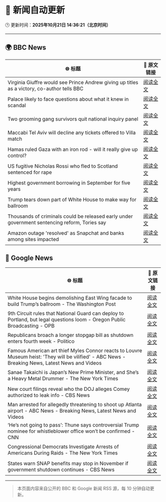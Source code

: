 # 🧠 新闻自动更新

🕒 更新时间：**2025年10月21日 14:36:21（北京时间）**

---

## 🌍 BBC News

| 🌐 标题 | 🔗 原文链接 |
|--------|-------------|
| Virginia Giuffre would see Prince Andrew giving up titles as a victory, co-author tells BBC | [阅读全文](https://www.bbc.com/news/articles/c201k3wd65yo?at_medium=RSS&at_campaign=rss) |
| Palace likely to face questions about what it knew in scandal | [阅读全文](https://www.bbc.com/news/articles/c0l7zx499deo?at_medium=RSS&at_campaign=rss) |
| Two grooming gang survivors quit national inquiry panel | [阅读全文](https://www.bbc.com/news/articles/cy5qkq7zex3o?at_medium=RSS&at_campaign=rss) |
| Maccabi Tel Aviv will decline any tickets offered to Villa match | [阅读全文](https://www.bbc.com/sport/football/articles/c3w98224xx8o?at_medium=RSS&at_campaign=rss) |
| Hamas ruled Gaza with an iron rod - will it really give up control? | [阅读全文](https://www.bbc.com/news/articles/cn51w77vlp9o?at_medium=RSS&at_campaign=rss) |
| US fugitive Nicholas Rossi who fled to Scotland sentenced for rape | [阅读全文](https://www.bbc.com/news/articles/c8035ng7rpmo?at_medium=RSS&at_campaign=rss) |
| Highest government borrowing in  September for five years | [阅读全文](https://www.bbc.com/news/articles/c8035130918o?at_medium=RSS&at_campaign=rss) |
| Trump tears down part of White House to make way for ballroom | [阅读全文](https://www.bbc.com/news/articles/ced6np51532o?at_medium=RSS&at_campaign=rss) |
| Thousands of criminals could be released early under government sentencing reform, Tories say | [阅读全文](https://www.bbc.com/news/articles/ce8g5k6kyllo?at_medium=RSS&at_campaign=rss) |
| Amazon outage 'resolved' as Snapchat and banks among sites impacted | [阅读全文](https://www.bbc.com/news/articles/c20pgp3nx07o?at_medium=RSS&at_campaign=rss) |

## 📰 Google News

| 🌐 标题 | 🔗 原文链接 |
|--------|-------------|
| White House begins demolishing East Wing facade to build Trump’s ballroom - The Washington Post | [阅读全文](https://news.google.com/rss/articles/CBMivgFBVV95cUxOcnF1M1M3SnFBdWc5UHNVbGpUSU5MSDdDT1NWYV92T2ItV2sxclBPR2RfZnZNVDRtU0ZORmtTU1hnZHFMR2taUjU2T0h3YjZac3ZNZm5FMENNczktOURacXFtN0t0a21xWlJCYk9JZUc3cGg3UGo0Y09Kb3g3cDJfSVNwVEtJaVFxemZ2Rk5LWHhLOEZBVEsyb1BMdFdZQkszM0FVUlhGM2t6bFMzQlh0QnJBdnViSDNCUHVmM253?oc=5) |
| 9th Circuit rules that National Guard can deploy to Portland, but legal questions loom - Oregon Public Broadcasting - OPB | [阅读全文](https://news.google.com/rss/articles/CBMimwFBVV95cUxPQl9RUnhJNmkxNWNQZ2x5WF9SLWRscEZEMi1EVmlzOGpBSU9LMDgtZzRCUk02djFrMUZBVHdUUmZkR3Y5NXhrU1dGX2lSWFgwQkRXZXN3NUNwa2RRWEp5T3IxcUU2VzhCZWdaTzJPZFBBZXd6cmVqc1Fod1E3cHI5UXpsNS15eGJoelk0VHNuWEZ5QmpCYi1QZDNYbw?oc=5) |
| Republicans broach a longer stopgap bill as shutdown enters fourth week - Politico | [阅读全文](https://news.google.com/rss/articles/CBMiiAFBVV95cUxPVjVaa1hiY2k3NkdMWEE4dEdXLUo1dTlOeTZvUHp4dnVnQVVzZXlCM082dWR0NnNuN2dHS3h5VnRyUDkzSHB1X1RHYjJxaDlaNDN5V3Q4Wngzc0dJVkp0eXNObi1oVnZzRWFBd2hJU2tMSzZ2NXNxTFhFVHdMX2VKMGpkUmRSWXkt?oc=5) |
| Famous American art thief Myles Connor reacts to Louvre Museum heist: 'They will be vilified' - ABC News - Breaking News, Latest News and Videos | [阅读全文](https://news.google.com/rss/articles/CBMirAFBVV95cUxQRkxubDNSYnNBQ0w4ZDBESGVSZ1JZMlZRcTBwR0VPNjFJVnltOS1WVzhBMndHaVloMFZmV1I1VDUzNlZiOVNpT2UyZWNpeURvR0NYZEpqYmJlNnhpLVlhX2tBb0lXQ25MazZEbFBLSS0xT2VUdk53VUdiUk0xOEM0QWlPTk1QcGhKUkFYSk5LTmdtVXB2bVVsemZoTnZKa1R5cHlILUhMRjk4VGZ20gGyAUFVX3lxTFBXOWdTbXZ6eXFQOGFMeWFvbS1oRVhxUm9YbFVrTmw0Mjc0THJ4R0V4T3ZLWkc1S0JkWFB6dTNhT25yT0VVdjhycW1jbW1tTERsWTlxc3VZNGVlaHFIandSVlR0U1gzbmh0Mm9qSW94OEZ4ak4wNmFIOFZXWWZmRGZORFVRT3N3bTIxN2tleTUyZDYyVDhSbWROMDZSODVTcDNyck5DTmRWdHF2Y2Zmek9IOHc?oc=5) |
| Sanae Takaichi is Japan’s New Prime Minister, and She’s a Heavy Metal Drummer - The New York Times | [阅读全文](https://news.google.com/rss/articles/CBMijwFBVV95cUxNdmhObDNVdDBMcnRzbEZiNUI0Z3cwVzFodFJzWW1sOFpBYXVPcTJDdUVHRy05VXh3Rk1qcU5PUExMLWlfa1lVdTJJUXF0R2NJcG04X1MzRzFma1JFd2x4RVNQRkZETkRScmlJZXpadF9GbDA5c25yS3Q4YlBwdUlYRE1yOVoycEFYTGozLXo2cw?oc=5) |
| New court filings reveal who the DOJ alleges Comey authorized to leak info - CBS News | [阅读全文](https://news.google.com/rss/articles/CBMiiAFBVV95cUxQZzBHOVNWY21venlnWU9hWWhKUVlnbkx3LUsyaVlxQUo0VFBVeGY3TWtBNDVxSVVqZVoyZkhfLTFMaUpJTnp3TkhSUjZFajlQMTExei1Ya0NmR2gyN21ORTJodFdpMHQ1N1Uxdjd3eU93Vl9zajU4b3B4a1Fub1NZdGI0b1c4MENn0gGOAUFVX3lxTE1DVjlIWkxHOXJXUTNnX2xoaXYtaUFsVWVJRFFra3ZERmYwMlFpYzFrdnF4VFpNNlBQT1VBQmV3Qld5aFNnZGQ4S3dYOEVxSTRDNnlkXy1kLVlrRlVWY2JDSG5MOXRIb1NObDZ0bVVvRWdWM04yenNtTmY3anR0TGNRZmk0N2dTaTFoN0VDQWc?oc=5) |
| Man arrested for allegedly threatening to shoot up Atlanta airport - ABC News - Breaking News, Latest News and Videos | [阅读全文](https://news.google.com/rss/articles/CBMiogFBVV95cUxOMEYyRUxTZGlIY2lzSzhLLVVUNnFpWkw2Wi1IbGYxemFPYUFVZHlJNWlqOHk5clA1NFdSQjlRNXpyc2JtNWEtcXVERkc5X2dWM1NCZXExY0ZpS21nZ0VpdFBNaWlfNUJWbnl2MFQzYXZwMWpGSkE2Tmx5eDhlYXl0M3pEejREVkVOYmVyZmpJWU52bnNDMVlVR3I2Skl1OUtvTnfSAacBQVVfeXFMTklYenl5ZUtQNmd0MGI3cVZfNi1HMElhV3prQ3ZCUUZlcUhQTUN1dXFNdWNjZ2ctNjN3VndhYmg5RGZoLTBRRVlyY0hJZDBxMDhvUFh6QVBuSUVSQWJ2dkpvTVE5RXVPSnZCak5qdHV1THdwTWM0M0x3N0Z1dUhPczlNRXctZF9PVEZrV1JHR3JrOUhabGMxdzBQNGFhSWVjX2tSdTFuc0U?oc=5) |
| ‘He’s not going to pass’: Thune says controversial Trump nominee for whistleblower office won’t be confirmed - CNN | [阅读全文](https://news.google.com/rss/articles/CBMiiwFBVV95cUxNaUlKSlUtS0szWUEycGdZdGZoWG8ydGpZdS1XZ202V0ZEVlp6QlBQV3hodmE4ZnVObjBrQWRsclhfQ1Q4UHZVLWdDNDB3OE1jTHp3OEdRWmtfQnlvMUF3eFBheHZ5QnA2UTJ5UXhYNzlTbUZMMzBGYXhpWHpyY2txMzdYdC1CczQ4SW5Z?oc=5) |
| Congressional Democrats Investigate Arrests of Americans During Raids - The New York Times | [阅读全文](https://news.google.com/rss/articles/CBMikAFBVV95cUxNT2d2ek5uUi1YMXRKVFhqY3hYQlpoaVZJTlMxUkoxWGVzNURVSnBEcUF1bUV3RGpaTFBKaExtSE01aU52VGxha1Bxa2xMTzlWWUtQa21IdnRjVm5iVVRLY0I2WUltUjViZXpaLXZRd0R6WGtwWERpNTNYYllrWTJXcHotV0ZwdlJ2UVRWdTFHNUU?oc=5) |
| States warn SNAP benefits may stop in November if government shutdown continues - CBS News | [阅读全文](https://news.google.com/rss/articles/CBMiggFBVV95cUxQYzlQcWVNdm8wTkQ2bUNjdktVSENHNVZ1eTlZU0RLSUUxVTA3Rml4RmYwRy0tNUd3RTBtRDVNVXdLNVJOaFl2d09aVnhUZVdBbmhhcU11alItTWJKSFZWM1dfRG9SdXdBZ3BxanJlQndYdEhheEU4Q0tfTUtydEZ0emxn0gGHAUFVX3lxTE83SmpyZlp2cl90MHg4U2FKUDRzSFpUZm9vQVhsaGlwaDljMWFqdWpKQ2ZuZDJ6Y0p1blZZUmw0dDMtWVkybnF1YkJ2LTg5OGhJQ29DVEhoOUVTcDRkeWlTMUE4Y2pSX1J0bVVGaUpGOEZsd2lkaWxxRXJWQUpvREhXZ0FqcVV4cw?oc=5) |

---
> 本页面内容来自公开的 BBC 和 Google 新闻 RSS 源，每 10 分钟自动更新。